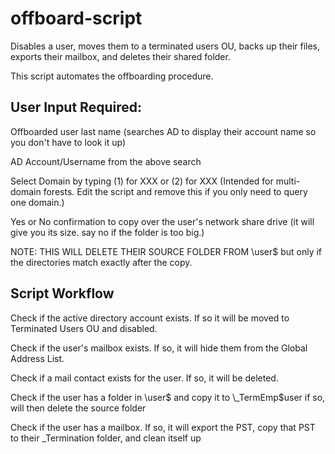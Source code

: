 # offboard-script
Disables a user, moves them to a terminated users OU, backs up their files, exports their mailbox, and deletes their shared folder.

This script automates the offboarding procedure.

## User Input Required:

Offboarded user last name (searches AD to display their account name so you don't have to look it up)

AD Account/Username from the above search

Select Domain by typing (1) for XXX or (2) for XXX (Intended for multi-domain forests. Edit the script and remove this if you only need to query one domain.)

Yes or No confirmation to copy over the user's network share drive (it will give you its size. say no if the folder is too big.)

NOTE: THIS WILL DELETE THEIR SOURCE FOLDER FROM \\user$ but only if the directories match exactly after the copy.

## Script Workflow

Check if the active directory account exists. If so it will be moved to Terminated Users OU and disabled.

Check if the user's mailbox exists. If so, it will hide them from the Global Address List.

Check if a mail contact exists for the user. If so, it will be deleted.

Check if the user has a folder in \\user$ and copy it to \\_TermEmp\$user if so, will then delete the source folder

Check if the user has a mailbox. If so, it will export the PST, copy that PST to their _Termination folder, and clean itself up
